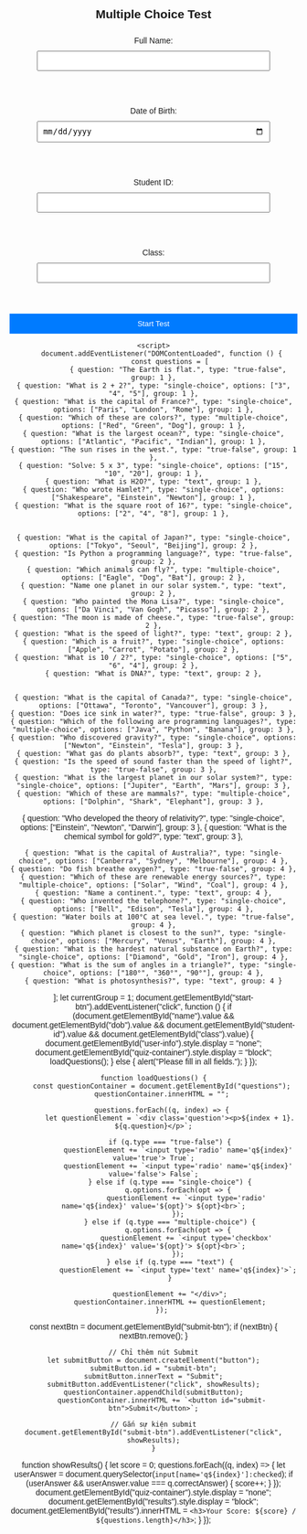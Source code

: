 <!DOCTYPE html>
<html lang="en">
<head>
    <meta charset="UTF-8">
    <meta name="viewport" content="width=device-width, initial-scale=1.0">
    <title>Multiple Choice Test</title>
    <style>
        body {
            font-family: Arial, sans-serif;
            margin: 20px;
            padding: 0;
            text-align: center;
        }

        .container {
            max-width: 600px;
            margin: auto;
            padding: 20px;
            border: 1px solid #ccc;
            border-radius: 10px;
            box-shadow: 2px 2px 10px rgba(0, 0, 0, 0.1);
            background-color: #f9f9f9;
        }

        label, input {
            display: block;
            margin: 10px auto;
            width: 90%;
            padding: 8px;
        }

        button {
            background-color: #007BFF;
            color: white;
            border: none;
            padding: 10px;
            cursor: pointer;
            width: 100%;
            margin-top: 10px;
        }

        button:hover {
            background-color: #0056b3;
        }

        .question {
            text-align: left;
            margin-bottom: 15px;
        }
        .question label {
    display: inline-flex;
    align-items: center;
    gap: 5px;
    margin-right: 15px; 
}

.question input[type="radio"],
.question input[type="checkbox"] {
    margin: 0;
}


.question input[type="radio"],
.question input[type="checkbox"] {
    margin-right: 5px;
}
    </style>
</head>
<body>
    <div class="container">
        <h2>Multiple Choice Test</h2>
        <div id="user-info">
            <label>Full Name: <input type="text" id="name" required></label><br>
            <label>Date of Birth: <input type="date" id="dob" required></label><br>
            <label>Student ID: <input type="text" id="student-id" required></label><br>
            <label>Class: <input type="text" id="class" required></label><br>
            <button id="start-btn">Start Test</button>
        </div>
        <div id="quiz-container" style="display:none;">
            <div id="questions"></div>
            <button id="submit-btn">Next</button>
        </div>
        <div id="results" style="display:none;"></div>
    </div>

    <script>
        document.addEventListener("DOMContentLoaded", function () {
            const questions = [
                { question: "The Earth is flat.", type: "true-false", group: 1 },
    { question: "What is 2 + 2?", type: "single-choice", options: ["3", "4", "5"], group: 1 },
    { question: "What is the capital of France?", type: "single-choice", options: ["Paris", "London", "Rome"], group: 1 },
    { question: "Which of these are colors?", type: "multiple-choice", options: ["Red", "Green", "Dog"], group: 1 },
    { question: "What is the largest ocean?", type: "single-choice", options: ["Atlantic", "Pacific", "Indian"], group: 1 },
    { question: "The sun rises in the west.", type: "true-false", group: 1 },
    { question: "Solve: 5 x 3", type: "single-choice", options: ["15", "10", "20"], group: 1 },
    { question: "What is H2O?", type: "text", group: 1 },
    { question: "Who wrote Hamlet?", type: "single-choice", options: ["Shakespeare", "Einstein", "Newton"], group: 1 },
    { question: "What is the square root of 16?", type: "single-choice", options: ["2", "4", "8"], group: 1 },

    
    { question: "What is the capital of Japan?", type: "single-choice", options: ["Tokyo", "Seoul", "Beijing"], group: 2 },
    { question: "Is Python a programming language?", type: "true-false", group: 2 },
    { question: "Which animals can fly?", type: "multiple-choice", options: ["Eagle", "Dog", "Bat"], group: 2 },
    { question: "Name one planet in our solar system.", type: "text", group: 2 },
    { question: "Who painted the Mona Lisa?", type: "single-choice", options: ["Da Vinci", "Van Gogh", "Picasso"], group: 2 },
    { question: "The moon is made of cheese.", type: "true-false", group: 2 },
    { question: "What is the speed of light?", type: "text", group: 2 },
    { question: "Which is a fruit?", type: "single-choice", options: ["Apple", "Carrot", "Potato"], group: 2 },
    { question: "What is 10 / 2?", type: "single-choice", options: ["5", "6", "4"], group: 2 },
    { question: "What is DNA?", type: "text", group: 2 },

   
    { question: "What is the capital of Canada?", type: "single-choice", options: ["Ottawa", "Toronto", "Vancouver"], group: 3 },
    { question: "Does ice sink in water?", type: "true-false", group: 3 },
    { question: "Which of the following are programming languages?", type: "multiple-choice", options: ["Java", "Python", "Banana"], group: 3 },
    { question: "Who discovered gravity?", type: "single-choice", options: ["Newton", "Einstein", "Tesla"], group: 3 },
    { question: "What gas do plants absorb?", type: "text", group: 3 },
    { question: "Is the speed of sound faster than the speed of light?", type: "true-false", group: 3 },
    { question: "What is the largest planet in our solar system?", type: "single-choice", options: ["Jupiter", "Earth", "Mars"], group: 3 },
    { question: "Which of these are mammals?", type: "multiple-choice", options: ["Dolphin", "Shark", "Elephant"], group: 3 },
{ question: "Who developed the theory of relativity?", type: "single-choice", options: ["Einstein", "Newton", "Darwin"], group: 3 },
    { question: "What is the chemical symbol for gold?", type: "text", group: 3 },

   
    { question: "What is the capital of Australia?", type: "single-choice", options: ["Canberra", "Sydney", "Melbourne"], group: 4 },
    { question: "Do fish breathe oxygen?", type: "true-false", group: 4 },
    { question: "Which of these are renewable energy sources?", type: "multiple-choice", options: ["Solar", "Wind", "Coal"], group: 4 },
    { question: "Name a continent.", type: "text", group: 4 },
    { question: "Who invented the telephone?", type: "single-choice", options: ["Bell", "Edison", "Tesla"], group: 4 },
    { question: "Water boils at 100°C at sea level.", type: "true-false", group: 4 },
    { question: "Which planet is closest to the sun?", type: "single-choice", options: ["Mercury", "Venus", "Earth"], group: 4 },
    { question: "What is the hardest natural substance on Earth?", type: "single-choice", options: ["Diamond", "Gold", "Iron"], group: 4 },
    { question: "What is the sum of angles in a triangle?", type: "single-choice", options: ["180°", "360°", "90°"], group: 4 },
    { question: "What is photosynthesis?", type: "text", group: 4 }
];
 let currentGroup = 1;
           document.getElementById("start-btn").addEventListener("click", function () {
        if (document.getElementById("name").value && document.getElementById("dob").value && document.getElementById("student-id").value && document.getElementById("class").value) {
            document.getElementById("user-info").style.display = "none";
            document.getElementById("quiz-container").style.display = "block";
            loadQuestions();
        } else {
            alert("Please fill in all fields.");
        }
    });

    function loadQuestions() {
        const questionContainer = document.getElementById("questions");
        questionContainer.innerHTML = "";

        questions.forEach((q, index) => {
            let questionElement = `<div class='question'><p>${index + 1}. ${q.question}</p>`;

            if (q.type === "true-false") {
                questionElement += `<input type='radio' name='q${index}' value='true'> True`;
                questionElement += `<input type='radio' name='q${index}' value='false'> False`;
            } else if (q.type === "single-choice") {
                q.options.forEach(opt => {
                    questionElement += `<input type='radio' name='q${index}' value='${opt}'> ${opt}<br>`;
                });
            } else if (q.type === "multiple-choice") {
                q.options.forEach(opt => {
                    questionElement += `<input type='checkbox' name='q${index}' value='${opt}'> ${opt}<br>`;
                });
            } else if (q.type === "text") {
                questionElement += `<input type='text' name='q${index}'>`;
            }

            questionElement += "</div>";
            questionContainer.innerHTML += questionElement;
        });
const nextBtn = document.getElementById("submit-btn");
    if (nextBtn) {
        nextBtn.remove();
    }

    // Chỉ thêm nút Submit
    let submitButton = document.createElement("button");
    submitButton.id = "submit-btn";
    submitButton.innerText = "Submit";
    submitButton.addEventListener("click", showResults);
    questionContainer.appendChild(submitButton);
        questionContainer.innerHTML += `<button id="submit-btn">Submit</button>`;

    // Gắn sự kiện submit
    document.getElementById("submit-btn").addEventListener("click", showResults);
    }

   function showResults() {
                let score = 0;
                questions.forEach((q, index) => {
                    let userAnswer = document.querySelector(`input[name='q${index}']:checked`);
                    if (userAnswer && userAnswer.value === q.correctAnswer) {
                        score++;
                    }
                });
                document.getElementById("quiz-container").style.display = "none";
                document.getElementById("results").style.display = "block";
                document.getElementById("results").innerHTML = `<h3>Your Score: ${score} / ${questions.length}</h3>`;
            }
        });
    </script>
</body>
</html>
